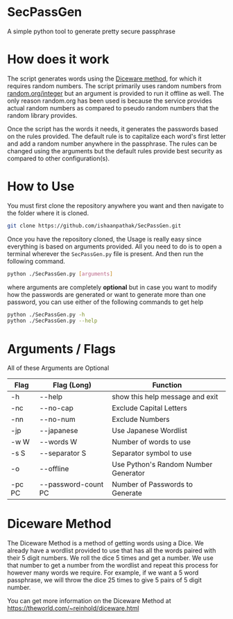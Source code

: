 # SecPassGen
A simple python tool to generate pretty secure passphrase

# How does it work

The script generates words using the [Diceware method](#diceware-method), for which it requires random numbers. The script primarily uses random numbers from [random.org/integer](https://www.random.org/integers/) but an argument is provided to run it offline as well. The only reason random.org has been used is because the service provides actual random numbers as compared to pseudo random numbers that the random library provides.

Once the script has the words it needs, it generates the passwords based on the rules provided. The default rule is to capitalize each word's first letter and add a random number anywhere in the passphrase. The rules can be changed using the arguments but the default rules provide best security as compared to other configuration(s).

# How to Use

You must first clone the repository anywhere you want and then navigate to the folder where it is cloned.

```bash
git clone https://github.com/ishaanpathak/SecPassGen.git
```

Once you have the repository cloned, the Usage is really easy since everything is based on arguments provided. All you need to do is to open a terminal wherever the `SecPassGen.py` file is present. And then run the following command.

```bash
python ./SecPassGen.py [arguments]
```

where arguments are completely **optional** but in case you want to modify how the passwords are generated or want to generate more than one password, you can use either of the following commands to get help

```bash
python ./SecPassGen.py -h
python ./SecPassGen.py --help
```

# Arguments / Flags

All of these Arguments are Optional

| Flag    | Flag (Long)         | Function                             |
| ------- | ------------------- | ------------------------------------ |
| -h      | --help	            | show this help message and exit      |
| -nc     | --no-cap	          | Exclude Capital Letters              |
| -nn     | --no-num	          | Exclude Numbers                      |
| -jp     | --japanese	        | Use Japanese Wordlist                |
| -w W    | --words W	          | Number of words to use               |
| -s S    | --separator S	      | Separator symbol to use              |
| -o      | --offline           | Use Python's Random Number Generator |
| -pc PC  | --password-count PC |	Number of Passwords to Generate      |

# Diceware Method

The Diceware Method is a method of getting words using a Dice. We already have a wordlist provided to use that has all the words paired with their 5 digit numbers. We roll the dice 5 times and get a number. We use that number to get a number from the wordlist and repeat this process for however many words we require. For example, if we want a 5 word passphrase, we will throw the dice 25 times to give 5 pairs of 5 digit number.

You can get more information on the Diceware Method at https://theworld.com/~reinhold/diceware.html
